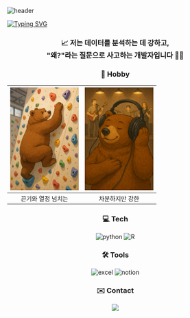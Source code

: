 ![header](https://capsule-render.vercel.app/api?type=rounded&color=FFC300&height=300&section=header&text=🐻&fontSize=90)

[![Typing SVG](https://readme-typing-svg.demolab.com?font=Fira+Code&size=16&pause=5000&color=000000&width=435&lines=%EC%95%88%EB%85%95%ED%95%98%EC%84%B8%EC%9A%94!+%EA%B3%BD%EC%98%88%EA%B2%BD%EC%9E%85%EB%8B%88%EB%8B%A4%F0%9F%91%8B)](https://git.io/typing-svg)


<div align="center">

<h3>
    📈 저는 데이터를 분석하는 데 강하고, <br>"왜?"라는 질문으로 사고하는 개발자입니다 👩‍🚀
</h3>


### 🛝 Hobby

<table>
    <thead>
        <tr>
            <th><center><img src="./img/climbing.png" alt="climbing bear" style="height:240px;"></center></th>
            <th><center><img src="./img/band.png" alt="listening bear" style="height:240px;"></center></th>
        </tr>
    </thead>
    <tbody>
        <tr>
            <td ><center>끈기와 열정 넘치는</center></td>
            <td><center>차분하지만 강한</center></td>
        </tr>
    </tbody>
    
</table>


### 💻 Tech

![python](https://img.shields.io/badge/Python-3776AB?style=for-the-badge&logo=python&logoColor=white)
![R](https://img.shields.io/badge/R-276DC3?style=for-the-badge&logo=r&logoColor=white)


### 🛠️ Tools
![excel](https://img.shields.io/badge/Microsoft_Excel-217346?style=for-the-badge&logo=microsoft-excel&logoColor=white)
![notion](https://img.shields.io/badge/Notion-000000?style=for-the-badge&logo=notion&logoColor=white)

### ✉️ Contact
<a href="mailto:(kyun9.k@gmail.com)" target="_blank">
<img src="https://img.shields.io/badge/Gmail-D14836?style=for-the-badge&logo=gmail&logoColor=white"/>
</a>

<!--
**kyun9-cloud/kyun9-cloud** is a ✨ _special_ ✨ repository because its `README.md` (this file) appears on your GitHub profile.

Here are some ideas to get you started:

- 🔭 I’m currently working on ...
- 🌱 I’m currently learning ...
- 👯 I’m looking to collaborate on ...
- 🤔 I’m looking for help with ...
- 💬 Ask me about ...
- 📫 How to reach me: ...
- 😄 Pronouns: ...
- ⚡ Fun fact: ...
-->

</div>

